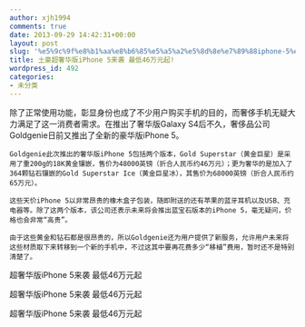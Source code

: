 ```yaml
---
author: xjh1994
comments: true
date: 2013-09-29 14:42:31+00:00
layout: post
slug: '%e5%9c%9f%e8%b1%aa%e8%b6%85%e5%a5%a2%e5%8d%8e%e7%89%88iphone-5%e6%9d%a5%e8%a2%ad-%e6%9c%80%e4%bd%8e46%e4%b8%87%e5%85%83%e8%b5%b7'
title: 土豪超奢华版iPhone 5来袭 最低46万元起!
wordpress_id: 492
categories:
- 未分类
---
```


除了正常使用功能，彰显身份也成了不少用户购买手机的目的，而奢侈手机无疑大力满足了这一消费者需求。在推出了奢华版Galaxy S4后不久，奢侈品公司Goldgenie日前又推出了全新的豪华版iPhone 5。

    Goldgenie此次推出的奢华版iPhone 5包括两个版本，Gold Superstar（黄金巨星）是采用了重200g的18K黄金镶嵌，售价为48000英镑（折合人民币约46万元）；更为奢华的是加入了364颗钻石镶嵌的Gold Superstar Ice（黄金巨星冰），其售价为68000英镑（折合人民币约65万元）。

    这些天价iPhone 5以非常昂贵的橡木盒子包装，随即附送的还有苹果的蓝牙耳机以及USB、充电器等。除了这两个版本，该公司还表示未来将会推出蓝宝石版本的iPhone 5，毫无疑问，价格也会非常“高贵”。

    由于这些黄金和钻石都是很昂贵的，所以Goldgenie还为用户提供了新服务，允许用户未来将这些材质取下来转移到一个新的手机中，不过这其中要再花费多少“移植”费用，暂时还不是特别清楚了。

超奢华版iPhone 5来袭 最低46万元起

超奢华版iPhone 5来袭 最低46万元起

超奢华版iPhone 5来袭 最低46万元起
